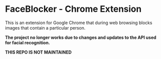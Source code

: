 # FaceBlocker - Chrome Extension

This is an extension for Google Chrome that during web browsing blocks images that contain a particular person.

**The project no longer works due to changes and updates to the API used for facial recognition.**

**THIS REPO IS NOT MAINTAINED**

